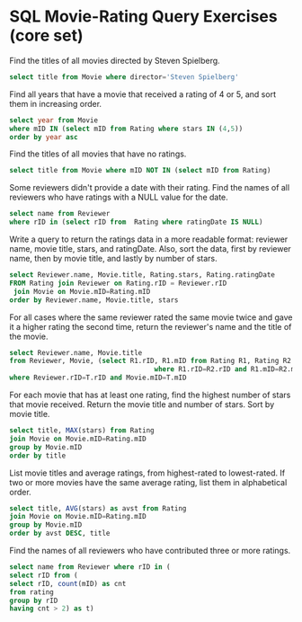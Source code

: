 # SQL Movie-Rating Query Exercises (core set)

Find the titles of all movies directed by Steven Spielberg.

```sql
select title from Movie where director='Steven Spielberg'
```

Find all years that have a movie that received a rating of 4 or 5, and sort them in increasing order.

```sql
select year from Movie
where mID IN (select mID from Rating where stars IN (4,5))
order by year asc
```

Find the titles of all movies that have no ratings.

```sql
select title from Movie where mID NOT IN (select mID from Rating)
```

Some reviewers didn't provide a date with their rating. Find the names of all reviewers who have ratings with a NULL value for the date.

```sql
select name from Reviewer
where rID in (select rID from  Rating where ratingDate IS NULL)
```

Write a query to return the ratings data in a more readable format: reviewer name, movie title, stars, and ratingDate. Also, sort the data, first by reviewer name, then by movie title, and lastly by number of stars.

```sql
select Reviewer.name, Movie.title, Rating.stars, Rating.ratingDate
FROM Rating join Reviewer on Rating.rID = Reviewer.rID
 join Movie on Movie.mID=Rating.mID
order by Reviewer.name, Movie.title, stars
```

For all cases where the same reviewer rated the same movie twice and gave it a higher rating the second time, return the reviewer's name and the title of the movie.

```sql
select Reviewer.name, Movie.title
from Reviewer, Movie, (select R1.rID, R1.mID from Rating R1, Rating R2 
									where R1.rID=R2.rID and R1.mID=R2.mID and R2.ratingDate>R1.ratingDate and R2.stars>R1.stars) as T
where Reviewer.rID=T.rID and Movie.mID=T.mID
```

For each movie that has at least one rating, find the highest number of stars that movie received. Return the movie title and number of stars. Sort by movie title.

```sql
select title, MAX(stars) from Rating
join Movie on Movie.mID=Rating.mID
group by Movie.mID
order by title
```

List movie titles and average ratings, from highest-rated to lowest-rated. If two or more movies have the same average rating, list them in alphabetical order.

```sql
select title, AVG(stars) as avst from Rating
join Movie on Movie.mID=Rating.mID
group by Movie.mID
order by avst DESC, title
```

Find the names of all reviewers who have contributed three or more ratings.

```sql
select name from Reviewer where rID in (
select rID from (
select rID, count(mID) as cnt
from rating
group by rID
having cnt > 2) as t)
```

